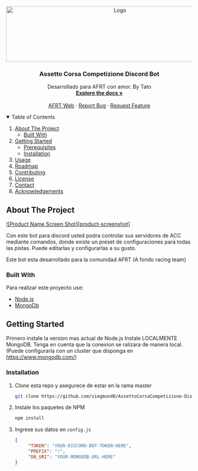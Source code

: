 <!-- PROJECT LOGO -->
<br />
<p align="center">
  <a href="https://github.com/siegmund0/AssettoCorsaCompetizione-Discord-Bot-MONGODB">
    <img src="https://i.imgur.com/L98PTPI.png" alt="Logo" width="600" height="150">
  </a>

  <h3 align="center">Assetto Corsa Competizione Discord Bot</h3>

  <p align="center">
    Desarrollado para AFRT con amor. By Tato
    <br />
    <a href="https://github.com/siegmund0/AssettoCorsaCompetizione-Discord-Bot-MONGODB"><strong>Explore the docs »</strong></a>
    <br />
    <br />
    <a href="https://www.afondoracingteam.com/">AFRT Web</a>
    ·
    <a href="https://github.com/siegmund0/AssettoCorsaCompetizione-Discord-Bot-MONGODB/issues">Report Bug</a>
    ·
    <a href="https://github.com/siegmund0/AssettoCorsaCompetizione-Discord-Bot-MONGODB/issues">Request Feature</a>
  </p>
</p>

<!-- TABLE OF CONTENTS -->
<details open="open">
  <summary>Table of Contents</summary>
  <ol>
    <li>
      <a href="#about-the-project">About The Project</a>
      <ul>
        <li><a href="#built-with">Built With</a></li>
      </ul>
    </li>
    <li>
      <a href="#getting-started">Getting Started</a>
      <ul>
        <li><a href="#prerequisites">Prerequisites</a></li>
        <li><a href="#installation">Installation</a></li>
      </ul>
    </li>
    <li><a href="#usage">Usage</a></li>
    <li><a href="#roadmap">Roadmap</a></li>
    <li><a href="#contributing">Contributing</a></li>
    <li><a href="#license">License</a></li>
    <li><a href="#contact">Contact</a></li>
    <li><a href="#acknowledgements">Acknowledgements</a></li>
  </ol>
</details>

<!-- ABOUT THE PROJECT -->
## About The Project

[![Product Name Screen Shot][product-screenshot]](https://example.com)

Con este bot para discord usted podra controlar sus servidores de ACC mediante comandos, donde existe un preset de configuraciones para todas las pistas. Puede editarlas y configurarlas a su gusto.

Este bot esta desarrollado para la comunidad AFRT (A fondo racing team)


### Built With

Para realizar este proyecto use:
* [Node.js](https://nodejs.org/en/)
* [MongoDb](https://www.mongodb.com/)

<!-- GETTING STARTED -->
## Getting Started

Primero instale la version mas actual de Node.js
Instale LOCALMENTE MongoDB. Tenga en cuenta que la conexion se ralizara de manera local. (Puede configurarla con un cluster que disponga en https://www.mongodb.com/)

### Installation

1. Clone esta repo y asegurece de estar en la rama master
   ```sh
   git clone https://github.com/siegmund0/AssettoCorsaCompetizione-Discord-Bot-MONGODB
   ```
2. Instale los paquetes de NPM
   ```sh
   npm install
   ```
3. Ingrese sus datos en `config.js`
   ```JSON
   {
        "TOKEN": "YOUR-DISCORD-BOT-TOKEN-HERE",
        "PREFIX": "!",
        "DB_URI": "YOUR-MONGODB-URL-HERE"
   }
   ```